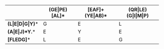 | | (GE\|PE)[AL]* | [EAF]+(YE\|AB)* | (QR\|LE)(G\|I\|M\|P) |
| ------------- | ------------- | ------------- | ------------- |
| **(L\|E\|D\|G\|Y)*** | G | E | L |
| **(A\|E\|J)\*Y.*** | E  | Y | E |
| **[FLEDG]*** | L | E | G |
